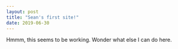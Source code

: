 ```yaml
---
layout: post
title: "Sean's first site!"
date: 2019-06-30
---
```


Hmmm, this seems to be working. Wonder what else I can do here.
